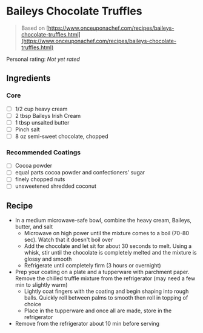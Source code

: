# Baileys Chocolate Truffles

> Based on [https://www.onceuponachef.com/recipes/baileys-chocolate-truffles.html](https://www.onceuponachef.com/recipes/baileys-chocolate-truffles.html)

<!-- rating=0; (User can specify rating on scale of 1-5) -->
<!-- AUTO-UserRating -->
Personal rating: *Not yet rated*
<!-- /AUTO-UserRating -->

<!-- name_image=None; (User can specify image name) -->
<!-- AUTO-Image -->
<!-- TODO: Capture image -->
<!-- /AUTO-Image -->

## Ingredients

### Core

* [ ] 1/2 cup heavy cream
* [ ] 2 tbsp Baileys Irish Cream
* [ ] 1 tbsp unsalted butter
* [ ] Pinch salt
* [ ] 8 oz semi-sweet chocolate, chopped

### Recommended Coatings

* [ ] Cocoa powder
* [ ] equal parts cocoa powder and confectioners' sugar
* [ ] finely chopped nuts
* [ ] unsweetened shredded coconut

## Recipe

* In a medium microwave-safe bowl, combine the heavy cream, Baileys, butter, and salt
    * Microwave on high power until the mixture comes to a boil (70-80 sec). Watch that it doesn't boil over
    * Add the chocolate and let sit for about 30 seconds to melt. Using a whisk, stir until the chocolate is completely melted and the mixture is glossy and smooth
    * Refrigerate until completely firm (3 hours or overnight)
* Prep your coating on a plate and a tupperware with parchment paper. Remove the chilled truffle mixture from the refrigerator (may need a few min to slightly warm)
    * Lightly coat fingers with the coating and begin shaping into rough balls. Quickly roll between palms to smooth then roll in topping of choice
    * Place in the tupperware and once all are made, store in the refrigerator
* Remove from the refrigerator about 10 min before serving

